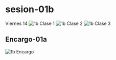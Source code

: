 # sesion-01b
Viernes 14
![1b Clase 1](https://github.com/user-attachments/assets/53a98d8a-a441-42ed-af3a-a78145b72917)
![1b Clase 2](https://github.com/user-attachments/assets/dda1547d-66c6-439d-a443-5697ebe725af)
![1b Clase 3](https://github.com/user-attachments/assets/eb6be92b-bc01-4643-9e94-76e767fbc5ae)

## Encargo-01a
![1b Encargo](https://github.com/user-attachments/assets/a041a8da-21f4-4068-8d1e-c776fe92b4e7)
